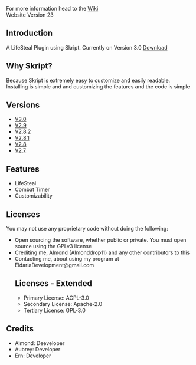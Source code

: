 <p>
For more information head to the <a href="https://github.com/EldariaDevelopment/Skript-LifeSteal/wiki" target="_blank">Wiki</a> <br>
Website Version 23
</p>
<h2>
Introduction
</h2>
<p>
A LifeSteal Plugin using Skript. Currently on Version 3.0 <a href="https://github.com/EldariaDevelopment/Skript-LifeSteal/raw/gh-pages/Skript-LifeSteal-main%20(4).zip" target="_blank">Download</a>
</p>
<h2>
Why Skript?
</h2>
<p>
Because Skript is extremely easy to customize and easily readable. <br>
Installing is simple and and customizing the features and the code is simple
</p>
<h2>
Versions
</h2>
<ul>
  <li><a href="https://github.com/EldariaDevelopment/Skript-LifeSteal/releases/tag/V3.0_1.18" target="_blank">V3.0</a>
  <li><a href="https://github.com/EldariaDevelopment/Skript-LifeSteal/releases/tag/V2.9_1.18" target="_blank">V2.9</a>
  <li><a href="https://github.com/EldariaDevelopment/Skript-LifeSteal/releases/tag/V2.8.2_1.18_(Development)" target="_blank">V2.8.2</a>
  <li><a href="https://github.com/EldariaDevelopment/Skript-LifeSteal/releases/tag/V2.8.1_1.18_(Development)" target="_blank">V2.8.1</a>
  <li><a href="https://github.com/EldariaDevelopment/Skript-LifeSteal/releases/tag/V2.8_%7C_1.18_(Development)" target="_blank">V2.8</a>
  <li><a href="https://github.com/EldariaDevelopment/Skript-LifeSteal/releases/tag/Skript" target="_blank">V2.7</a>
</ul>
<h2>
Features
</h2>
<ul>
  <li>LifeSteal
  <li>Combat Timer
  <li>Customizability
</ul>
<h2>
Licenses
</h2>
<p>
You may not use any proprietary code without doing the following:
</p>
<ul>
  <li>Open sourcing the software, whether public or private. You must open source using the GPLv3 license
  <li>Crediting me, Almond (Almonddrop11) and any other contributors to this
  <li>Contacting me, about using my program at EldariaDevelopment@gmail.com
<h2>
Licenses - Extended
</h2>
<ul>
  <li>Primary License: AGPL-3.0
  <li>Secondary License: Apache-2.0 
  <li>Tertiary License: GPL-3.0 
</ul>
</ul>
<h2>
Credits
</h2>
<ul>
  <li>Almond: Deeveloper
  <li>Aubrey: Developer
  <li>Ern: Developer
</ul>
